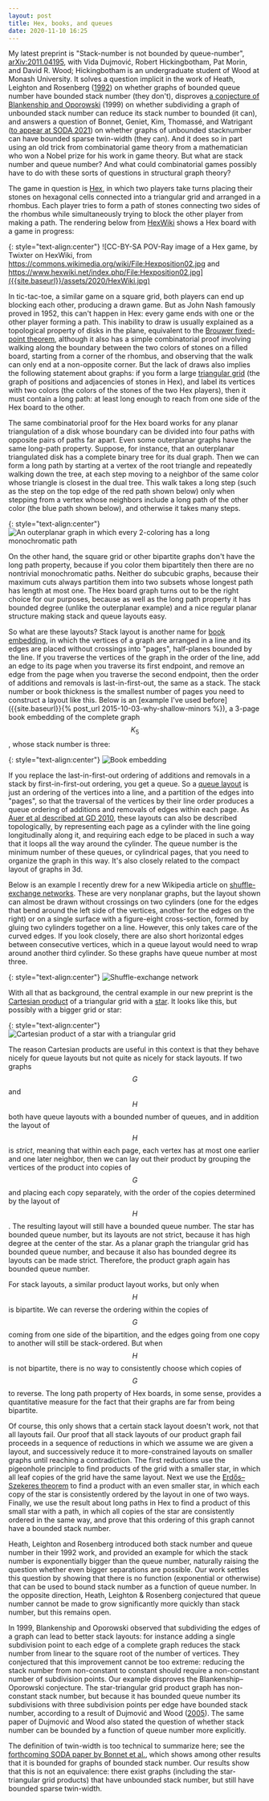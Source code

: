 ```yaml
---
layout: post
title: Hex, books, and queues
date: 2020-11-10 16:25
---
```

My latest preprint is "Stack-number is not bounded by queue-number", [arXiv:2011.04195](https://arxiv.org/abs/2011.04195), with Vida Dujmović, Robert Hickingbotham, Pat Morin, and David R. Wood; Hickingbotham is an undergraduate student of Wood at Monash University. It solves a question implicit in the work of Heath, Leighton and Rosenberg ([1992](https://doi.org/10.1137/0405031)) on whether graphs of bounded queue number have bounded stack number (they don't), disproves [a conjecture of Blankenship and Oporowski](https://en.wikipedia.org/wiki/Blankenship%E2%80%93Oporowski_conjecture) (1999) on whether subdividing a graph of unbounded stack number can reduce its stack number to bounded (it can), and answers a question of Bonnet, Geniet, Kim, Thomassé, and Watrigant ([to appear at SODA 2021](https://arxiv.org/abs/2006.09877)) on whether graphs of unbounded stacknumber can have bounded sparse twin-width (they can). And it does so in part using an old trick from combinatorial game theory from a mathematician who won a Nobel prize for his work in game theory. But what are stack number and queue number? And what could combinatorial games possibly have to do with these sorts of questions in structural graph theory?

The game in question is [Hex](https://en.wikipedia.org/wiki/Hex_(board_game)), in which two players take turns placing their stones on hexagonal cells connected into a triangular grid and arranged in a rhombus. Each player tries to form a path of stones connecting two sides of the rhombus while simultaneously trying to block the other player from making a path. The rendering below from [HexWiki](https://www.hexwiki.net/) shows a Hex board with a game in progress:

{: style="text-align:center"}
![CC-BY-SA POV-Ray image of a Hex game, by Twixter on HexWiki, from https://commons.wikimedia.org/wiki/File:Hexposition02.jpg and https://www.hexwiki.net/index.php/File:Hexposition02.jpg]({{site.baseurl}}/assets/2020/HexWiki.jpg)

In tic-tac-toe, a similar game on a square grid, both players can end up blocking each other, producing a drawn game. But as John Nash famously proved in 1952, this can't happen in Hex: every game ends with one or the other player forming a path. This inability to draw is usually explained as a topological property of disks in the plane, equivalent to the [Brouwer fixed-point theorem](https://en.wikipedia.org/wiki/Brouwer_fixed-point_theorem), although it also has a simple combinatorial proof involving walking along the boundary between the two colors of stones on a filled board, starting from a corner of the rhombus, and observing that the walk can only end at a non-opposite corner. But the lack of draws also implies the following statement about graphs: if you form a large [triangular grid](https://en.wikipedia.org/wiki/Triangular_tiling) (the graph of positions and adjacencies of stones in Hex), and label its vertices with two colors (the colors of the stones of the two Hex players), then it must contain a long path: at least long enough to reach from one side of the Hex board to the other.

The same combinatorial proof for the Hex board works for any planar triangulation of a disk whose boundary can be divided into four paths with opposite pairs of paths far apart. Even some outerplanar graphs have the same long-path property. Suppose, for instance, that an outerplanar triangulated disk has a complete binary tree for its dual graph. Then we can form a long path by starting at a vertex of the root triangle and repeatedly walking down the tree, at each step moving to a neighbor of the same color whose triangle is closest in the dual tree. This walk takes a long step (such as the step on the top edge of the red path shown below) only when stepping from a vertex whose neighbors include a long path of the other color (the blue path shown below), and otherwise it takes many steps.

{: style="text-align:center"}
![An outerplanar graph in which every 2-coloring has a long monochromatic path]({{site.baseurl}}/assets/2020/outerplanar-path-property.svg)

On the other hand, the square grid or other bipartite graphs don't have the long path property, because if you color them bipartitely then there are no nontrivial monochromatic paths. Neither do subcubic graphs, because their maximum cuts always partition them into two subsets whose longest path has length at most one. The Hex board graph turns out to be the right choice for our purposes, because as well as the long path property it has bounded degree (unlike the outerplanar example) and a nice regular planar structure making stack and queue layouts easy.
 
So what are these layouts? Stack layout is another name for [book embedding](https://en.wikipedia.org/wiki/Book_embedding), in which the vertices of a graph are arranged in a line and its edges are placed without crossings into "pages", half-planes bounded by the line. If you traverse the vertices of the graph in the order of the line, add an edge to its page when you traverse its first endpoint, and remove an edge from the page when you traverse the second endpoint, then the order of additions and removals is last-in-first-out, the same as a stack. The stack number or book thickness is the smallest number of pages you need to construct a layout like this. Below is an [example I've used before]({{site.baseurl}}{% post_url 2015-10-03-why-shallow-minors %}), a 3-page book embedding of the complete graph $$K_5$$, whose stack number is three:

{: style="text-align:center"}
![Book embedding]({{site.baseurl}}/assets/2015/3page-K5.svg)

If you replace the last-in-first-out ordering of additions and removals in a stack by first-in-first-out ordering, you get a queue. So a [queue layout](https://en.wikipedia.org/wiki/Queue_number) is just an ordering of the vertices into a line, and a partition of the edges into "pages", so that the traversal of the vertices by their line order produces a queue ordering of additions and removals of edges within each page. As [Auer et al described at GD 2010](https://doi.org/10.1007%2F978-3-642-18469-7_7), these layouts can also be described topologically, by representing each page as a cylinder with the line going longitudinally along it, and requiring each edge to be placed in such a way that it loops all the way around the cylinder. The queue number is the minimum number of these queues, or cylindrical pages, that you need to organize the graph in this way. It's also closely related to the compact layout of graphs in 3d.

Below is an example I recently drew for a new Wikipedia article on [shuffle-exchange networks](https://en.wikipedia.org/wiki/Shuffle-exchange_network). These are very nonplanar graphs, but the layout shown can almost be drawn without crossings on two cylinders (one for the edges that bend around the left side of the vertices, another for the edges on the right) or on a single surface with a figure-eight cross-section, formed by gluing two cylinders together on a line. However, this only takes care of the curved edges. If you look closely, there are also short horizontal edges between consecutive vertices, which in a queue layout would need to wrap around another third cylinder. So these graphs have queue number at most three.

{: style="text-align:center"}
![Shuffle-exchange network]({{site.baseurl}}/assets/2020/Order-4_shuffle-exchange.svg)

With all that as background, the central example in our new preprint is the [Cartesian product](https://en.wikipedia.org/wiki/Cartesian_product_of_graphs) of a triangular grid with a [star](https://en.wikipedia.org/wiki/Star_(graph_theory)). It looks like this, but possibly with a bigger grid or star:

{: style="text-align:center"}
![Cartesian product of a star with a triangular grid]({{site.baseurl}}/assets/2020/star-times-hex.svg)

The reason Cartesian products are useful in this context is that they behave nicely for queue layouts but not quite as nicely for stack layouts. If two graphs $$G$$ and $$H$$ both have queue layouts with a bounded number of queues, and in addition the layout of $$H$$ is _strict_, meaning that within each page, each vertex has at most one earlier and one later neighbor, then we can lay out their product by grouping the vertices of the product into copies of $$G$$ and placing each copy separately, with the order of the copies determined by the layout of $$H$$. The resulting layout will still have a bounded queue number.  The star has bounded queue number, but its layouts are not strict, because it has high degree at the center of the star. As a planar graph the triangular grid has bounded queue number, and because it also has bounded degree its layouts can be made strict. Therefore, the product graph again has bounded queue number.

For stack layouts, a similar product layout works, but only when $$H$$ is bipartite. We can reverse the ordering within the copies of $$G$$ coming from one side of the bipartition, and the edges going from one copy to another will still be stack-ordered. But when $$H$$ is not bipartite, there is no way to consistently choose which copies of $$G$$ to reverse. The long path property of Hex boards, in some sense, provides a quantitative measure for the fact that their graphs are far from being bipartite.

Of course, this only shows that a certain stack layout doesn't work, not that all layouts fail. Our proof that all stack layouts of our product graph fail proceeds in a sequence of reductions in which we assume we are given a layout, and successively reduce it to more-constrained layouts on smaller graphs until reaching a contradiction. The first reductions use the pigeonhole principle to find products of the grid with a smaller star, in which all leaf copies of the grid have the same layout. Next we use the [Erdős–Szekeres theorem](https://en.wikipedia.org/wiki/Erd%C5%91s%E2%80%93Szekeres_theorem) to find a product with an even smaller star, in which each copy of the star is consistently ordered by the layout in one of two ways. Finally, we use the result about long paths in Hex to find a product of this small star with a path, in which all copies of the star are consistently ordered in the same way, and prove that this ordering of this graph cannot have a bounded stack number.

Heath, Leighton and Rosenberg introduced both stack number and queue number in their 1992 work, and provided an example for which the stack number is exponentially bigger than the queue number, naturally raising the question whether even bigger separations are possible. Our work settles this question by showing that there is no function (exponential or otherwise) that can be used to bound stack number as a function of queue number. In the opposite direction, Heath, Leighton & Rosenberg conjectured that queue number cannot be made to grow significantly more quickly than stack number, but this remains open.

In 1999, Blankenship and Oporowski observed that subdividing the edges of a graph can lead to better stack layouts: for instance adding a single subdivision point to each edge of a complete graph reduces the stack number from linear to the square root of the number of vertices. They conjectured that this improvement cannot be too extreme: reducing the stack number from non-constant to constant should require a non-constant number of subdivision points. Our example disproves the Blankenship–Oporowski conjecture. The star-triangular grid product graph has non-constant stack number, but because it has bounded queue number its subdivisions with three subdivision points per edge have bounded stack number, according to a result of Dujmović and Wood ([2005](https://dmtcs.episciences.org/346)). The same paper of Dujmović and Wood also stated the question of whether stack number can be bounded by a function of queue number more explicitly.

The definition of twin-width is too technical to summarize here; see the [forthcoming SODA paper by Bonnet et al.](https://arxiv.org/abs/2006.09877), which shows among other results that it is bounded for graphs of bounded stack number. Our results show that this is not an equivalence: there exist graphs (including the star-triangular grid products) that have unbounded stack number, but still have bounded sparse twin-width.